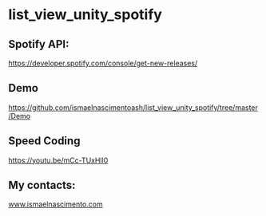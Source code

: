 # list_view_unity_spotify

## Spotify API:
https://developer.spotify.com/console/get-new-releases/

## Demo
https://github.com/ismaelnascimentoash/list_view_unity_spotify/tree/master/Demo

## Speed Coding
https://youtu.be/mCc-TUxHll0

## My contacts:
www.ismaelnascimento.com
